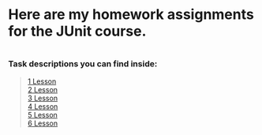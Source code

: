 # Here are my homework assignments for the JUnit course.
#
### Task descriptions you can find inside:
>[1 Lesson](src/main/java/com/itvdn/junit/labs/ex_001/Main.java)  
>[2 Lesson](src/main/java/com/itvdn/junit/labs/ex_002/Name.java)  
>[3 Lesson](src/main/java/com/itvdn/junit/labs/ex_003/CarShop.java)  
>[4 Lesson](src/main/java/com/itvdn/junit/labs/ex_004/Main.java)  
>[5 Lesson](src/test/java/com/itvdn/junit/labs/ex_005/TestRunner.java)  
>[6 Lesson](src/main/java/com/itvdn/junit/labs/ex_006/Person.java)  